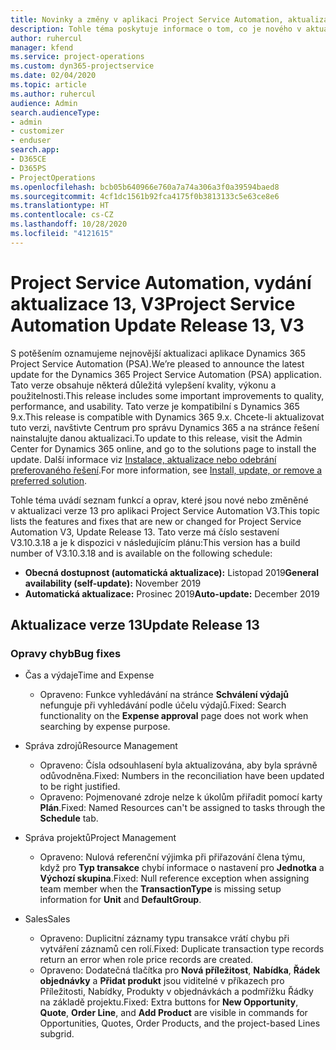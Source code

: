 ```yaml
---
title: Novinky a změny v aplikaci Project Service Automation, aktualizace verze 13, V3
description: Tohle téma poskytuje informace o tom, co je nového v aktualizaci verze 13 pro aplikaci Project Service Automation V3.
author: ruhercul
manager: kfend
ms.service: project-operations
ms.custom: dyn365-projectservice
ms.date: 02/04/2020
ms.topic: article
ms.author: ruhercul
audience: Admin
search.audienceType:
- admin
- customizer
- enduser
search.app:
- D365CE
- D365PS
- ProjectOperations
ms.openlocfilehash: bcb05b640966e760a7a74a306a3f0a39594baed8
ms.sourcegitcommit: 4cf1dc1561b92fca4175f0b3813133c5e63ce8e6
ms.translationtype: HT
ms.contentlocale: cs-CZ
ms.lasthandoff: 10/28/2020
ms.locfileid: "4121615"
---
```

# <a name="project-service-automation-update-release-13-v3"></a><span data-ttu-id="5dbc0-103">Project Service Automation, vydání aktualizace 13, V3</span><span class="sxs-lookup"><span data-stu-id="5dbc0-103">Project Service Automation Update Release 13, V3</span></span>
<span data-ttu-id="5dbc0-104">S potěšením oznamujeme nejnovější aktualizaci aplikace Dynamics 365 Project Service Automation (PSA).</span><span class="sxs-lookup"><span data-stu-id="5dbc0-104">We’re pleased to announce the latest update for the Dynamics 365 Project Service Automation (PSA) application.</span></span> <span data-ttu-id="5dbc0-105">Tato verze obsahuje některá důležitá vylepšení kvality, výkonu a použitelnosti.</span><span class="sxs-lookup"><span data-stu-id="5dbc0-105">This release includes some important improvements to quality, performance, and usability.</span></span> <span data-ttu-id="5dbc0-106">Tato verze je kompatibilní s Dynamics 365 9.x.</span><span class="sxs-lookup"><span data-stu-id="5dbc0-106">This release is compatible with Dynamics 365 9.x.</span></span> <span data-ttu-id="5dbc0-107">Chcete-li aktualizovat tuto verzi, navštivte Centrum pro správu Dynamics 365 a na stránce řešení nainstalujte danou aktualizaci.</span><span class="sxs-lookup"><span data-stu-id="5dbc0-107">To update to this release, visit the Admin Center for Dynamics 365 online, and go to the solutions page to install the update.</span></span> <span data-ttu-id="5dbc0-108">Další informace viz [Instalace, aktualizace nebo odebrání preferovaného řešení](https://docs.microsoft.com/power-platform/admin/install-remove-preferred-solution).</span><span class="sxs-lookup"><span data-stu-id="5dbc0-108">For more information, see [Install, update, or remove a preferred solution](https://docs.microsoft.com/power-platform/admin/install-remove-preferred-solution).</span></span>

<span data-ttu-id="5dbc0-109">Tohle téma uvádí seznam funkcí a oprav, které jsou nové nebo změněné v aktualizaci verze 13 pro aplikaci Project Service Automation V3.</span><span class="sxs-lookup"><span data-stu-id="5dbc0-109">This topic lists the features and fixes that are new or changed for Project Service Automation V3, Update Release 13.</span></span> <span data-ttu-id="5dbc0-110">Tato verze má číslo sestavení V3.10.3.18 a je k dispozici v následujícím plánu:</span><span class="sxs-lookup"><span data-stu-id="5dbc0-110">This version has a build number of V3.10.3.18 and is available on the following schedule:</span></span>

- <span data-ttu-id="5dbc0-111">**Obecná dostupnost (automatická aktualizace):** Listopad 2019</span><span class="sxs-lookup"><span data-stu-id="5dbc0-111">**General availability (self-update):** November 2019</span></span>
- <span data-ttu-id="5dbc0-112">**Automatická aktualizace:** Prosinec 2019</span><span class="sxs-lookup"><span data-stu-id="5dbc0-112">**Auto-update:** December 2019</span></span>


## <a name="update-release-13"></a><span data-ttu-id="5dbc0-113">Aktualizace verze 13</span><span class="sxs-lookup"><span data-stu-id="5dbc0-113">Update Release 13</span></span> 

### <a name="bug-fixes"></a><span data-ttu-id="5dbc0-114">Opravy chyb</span><span class="sxs-lookup"><span data-stu-id="5dbc0-114">Bug fixes</span></span>

- <span data-ttu-id="5dbc0-115">Čas a výdaje</span><span class="sxs-lookup"><span data-stu-id="5dbc0-115">Time and Expense</span></span>

     - <span data-ttu-id="5dbc0-116">Opraveno: Funkce vyhledávání na stránce **Schválení výdajů** nefunguje při vyhledávání podle účelu výdajů.</span><span class="sxs-lookup"><span data-stu-id="5dbc0-116">Fixed: Search functionality on the **Expense approval** page does not work when searching by expense purpose.</span></span>

- <span data-ttu-id="5dbc0-117">Správa zdrojů</span><span class="sxs-lookup"><span data-stu-id="5dbc0-117">Resource Management</span></span>

     - <span data-ttu-id="5dbc0-118">Opraveno: Čísla odsouhlasení byla aktualizována, aby byla správně odůvodněna.</span><span class="sxs-lookup"><span data-stu-id="5dbc0-118">Fixed: Numbers in the reconciliation have been updated to be right justified.</span></span>
     - <span data-ttu-id="5dbc0-119">Opraveno: Pojmenované zdroje nelze k úkolům přiřadit pomocí karty **Plán**.</span><span class="sxs-lookup"><span data-stu-id="5dbc0-119">Fixed: Named Resources can't be assigned to tasks through the **Schedule** tab.</span></span>

- <span data-ttu-id="5dbc0-120">Správa projektů</span><span class="sxs-lookup"><span data-stu-id="5dbc0-120">Project Management</span></span>

     - <span data-ttu-id="5dbc0-121">Opraveno: Nulová referenční výjimka při přiřazování člena týmu, když pro **Typ transakce** chybí informace o nastavení pro **Jednotka** a **Výchozí skupina**.</span><span class="sxs-lookup"><span data-stu-id="5dbc0-121">Fixed: Null reference exception when assigning team member when the **TransactionType** is missing setup information for **Unit** and **DefaultGroup**.</span></span>

- <span data-ttu-id="5dbc0-122">Sales</span><span class="sxs-lookup"><span data-stu-id="5dbc0-122">Sales</span></span>

     - <span data-ttu-id="5dbc0-123">Opraveno: Duplicitní záznamy typu transakce vrátí chybu při vytváření záznamů cen rolí.</span><span class="sxs-lookup"><span data-stu-id="5dbc0-123">Fixed: Duplicate transaction type records return an error when role price records are created.</span></span>
     - <span data-ttu-id="5dbc0-124">Opraveno: Dodatečná tlačítka pro **Nová příležitost**, **Nabídka**, **Řádek objednávky** a **Přidat produkt** jsou viditelné v příkazech pro Příležitosti, Nabídky, Produkty v objednávkách a podmřížku Řádky na základě projektu.</span><span class="sxs-lookup"><span data-stu-id="5dbc0-124">Fixed: Extra buttons for **New Opportunity**, **Quote**, **Order Line**, and **Add Product** are visible in commands for Opportunities, Quotes, Order Products, and the project-based Lines subgrid.</span></span>


